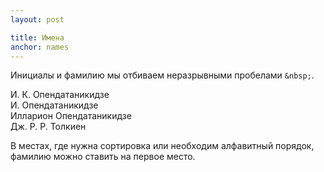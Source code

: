 ```yaml
---
layout: post

title: Имена
anchor: nаmes
---
```


Инициалы и фамилию мы отбиваем неразрывными пробелами `&nbsp;`.

<span class="example p-2 d-inline-block mb-2">И.&nbsp;К.&nbsp;Опендатаникидзе</span><br>
<span class="example p-2 d-inline-block mb-2">И.&nbsp;Опендатаникидзе</span><br>
<span class="example p-2 d-inline-block mb-2">Илларион&nbsp;Опендатаникидзе</span><br>
<span class="example p-2 d-inline-block">Дж.&nbsp;Р.&nbsp;Р.&nbsp;Толкиен</span>

В местах, где нужна сортировка или необходим алфавитный порядок, фамилию можно ставить на первое место.